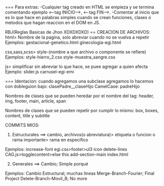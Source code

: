 === Para extras:
-Cualquier tag creado en HTML se empieza y se termina comentando ejemplo <--tag INICIO-->, <--tag FIN-->.
-Comentar al inicio que es lo que hace en palabras simples cuando se crean funciones, clases o metodos que hagan reaccion
    en el DOM en JS.


RBJ(Reglas Basicas de Jhon XDXDXDXD)
== CREACION DE ARCHIVOS:
html> Nombre de la pagina, solo abreviar cuando no se vuelva a repetir
Ejemplos:
gestacional-genetico.html
ginecologia-egi.html

css,sass,scss> style-(nombre a que archivo o componente se refiere)
Ejemplos:
style-hierro_2.css
style-muestra_sangre.css

js> simplificar sin abreviar lo que hace, se puee agregar a quien afecta
Ejemplo:
slider.js
carrusel-egi-emi

=== Identacion:
cuando agregamos una subclase agregamos lo hacemos con dobleguion bajo:
clasePadre__claseHijo
CamelCase: padreHijo

Nombres de clases que se pueden heredar por el nombre del tag:
header, img, footer, main, article, span 

Nombres de clases que se pueden repetir por cumplir lo mismo:
box, boxes, content, title y subtitle

COMMITS MIOS:
1) Estructurales ==>
cambio, archivos(o abreviatura)> etiqueta o funcion o rama importante> rama en especifico

Ejemplos:
increase-font egi.css>footer>ul3 icon 
delete-lines CAG.js>togglecontent>else this
add-section-main index.html

2) Generales ==>
Cambio; Simple porqué

Ejemplos:
Cambio Estructural; muchas lineas
Merge-Branch-Fourier; Final Project
Delete-Branch-Movil_B; No more 